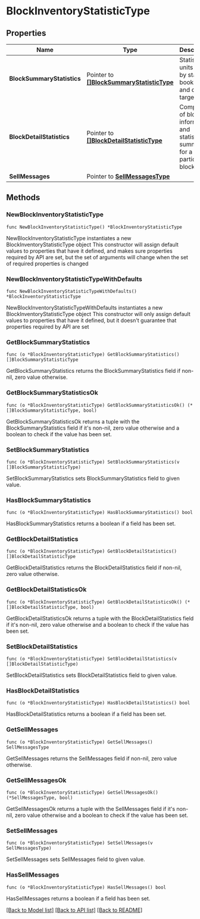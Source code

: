 # BlockInventoryStatisticType

## Properties

Name | Type | Description | Notes
------------ | ------------- | ------------- | -------------
**BlockSummaryStatistics** | Pointer to [**[]BlockSummaryStatisticType**](BlockSummaryStatisticType.md) | Statistic units group by status, booking and daily targets. | [optional] 
**BlockDetailStatistics** | Pointer to [**[]BlockDetailStatisticType**](BlockDetailStatisticType.md) | Compose of block information and statistic summary for a particular block. | [optional] 
**SellMessages** | Pointer to [**SellMessagesType**](SellMessagesType.md) |  | [optional] 

## Methods

### NewBlockInventoryStatisticType

`func NewBlockInventoryStatisticType() *BlockInventoryStatisticType`

NewBlockInventoryStatisticType instantiates a new BlockInventoryStatisticType object
This constructor will assign default values to properties that have it defined,
and makes sure properties required by API are set, but the set of arguments
will change when the set of required properties is changed

### NewBlockInventoryStatisticTypeWithDefaults

`func NewBlockInventoryStatisticTypeWithDefaults() *BlockInventoryStatisticType`

NewBlockInventoryStatisticTypeWithDefaults instantiates a new BlockInventoryStatisticType object
This constructor will only assign default values to properties that have it defined,
but it doesn't guarantee that properties required by API are set

### GetBlockSummaryStatistics

`func (o *BlockInventoryStatisticType) GetBlockSummaryStatistics() []BlockSummaryStatisticType`

GetBlockSummaryStatistics returns the BlockSummaryStatistics field if non-nil, zero value otherwise.

### GetBlockSummaryStatisticsOk

`func (o *BlockInventoryStatisticType) GetBlockSummaryStatisticsOk() (*[]BlockSummaryStatisticType, bool)`

GetBlockSummaryStatisticsOk returns a tuple with the BlockSummaryStatistics field if it's non-nil, zero value otherwise
and a boolean to check if the value has been set.

### SetBlockSummaryStatistics

`func (o *BlockInventoryStatisticType) SetBlockSummaryStatistics(v []BlockSummaryStatisticType)`

SetBlockSummaryStatistics sets BlockSummaryStatistics field to given value.

### HasBlockSummaryStatistics

`func (o *BlockInventoryStatisticType) HasBlockSummaryStatistics() bool`

HasBlockSummaryStatistics returns a boolean if a field has been set.

### GetBlockDetailStatistics

`func (o *BlockInventoryStatisticType) GetBlockDetailStatistics() []BlockDetailStatisticType`

GetBlockDetailStatistics returns the BlockDetailStatistics field if non-nil, zero value otherwise.

### GetBlockDetailStatisticsOk

`func (o *BlockInventoryStatisticType) GetBlockDetailStatisticsOk() (*[]BlockDetailStatisticType, bool)`

GetBlockDetailStatisticsOk returns a tuple with the BlockDetailStatistics field if it's non-nil, zero value otherwise
and a boolean to check if the value has been set.

### SetBlockDetailStatistics

`func (o *BlockInventoryStatisticType) SetBlockDetailStatistics(v []BlockDetailStatisticType)`

SetBlockDetailStatistics sets BlockDetailStatistics field to given value.

### HasBlockDetailStatistics

`func (o *BlockInventoryStatisticType) HasBlockDetailStatistics() bool`

HasBlockDetailStatistics returns a boolean if a field has been set.

### GetSellMessages

`func (o *BlockInventoryStatisticType) GetSellMessages() SellMessagesType`

GetSellMessages returns the SellMessages field if non-nil, zero value otherwise.

### GetSellMessagesOk

`func (o *BlockInventoryStatisticType) GetSellMessagesOk() (*SellMessagesType, bool)`

GetSellMessagesOk returns a tuple with the SellMessages field if it's non-nil, zero value otherwise
and a boolean to check if the value has been set.

### SetSellMessages

`func (o *BlockInventoryStatisticType) SetSellMessages(v SellMessagesType)`

SetSellMessages sets SellMessages field to given value.

### HasSellMessages

`func (o *BlockInventoryStatisticType) HasSellMessages() bool`

HasSellMessages returns a boolean if a field has been set.


[[Back to Model list]](../README.md#documentation-for-models) [[Back to API list]](../README.md#documentation-for-api-endpoints) [[Back to README]](../README.md)


